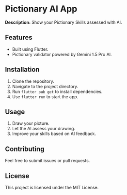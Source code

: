 # Pictionary AI App

**Description:** Show your Pictionary Skills assessed with AI.

## Features
- Built using Flutter.
- Pictionary validator powered by Gemini 1.5 Pro AI.

## Installation
1. Clone the repository.
2. Navigate to the project directory.
3. Run `flutter pub get` to install dependencies.
4. Use `flutter run` to start the app. 

## Usage
1. Draw your picture.
2. Let the AI assess your drawing.
3. Improve your skills based on AI feedback.

## Contributing
Feel free to submit issues or pull requests.

## License
This project is licensed under the MIT License.
